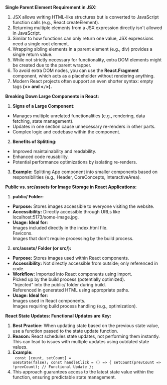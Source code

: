 **Single Parent Element Requirement in JSX:**
1. JSX allows writing HTML-like structures but is converted to JavaScript function calls (e.g., React.createElement).
2. Returning multiple elements from a JSX expression directly isn't allowed in JavaScript.
3. Similar to how functions can only return one value, JSX expressions need a single root element.
4. Wrapping sibling elements in a parent element (e.g., div) provides a single return value.
5. While not strictly necessary for functionality, extra DOM elements might be created due to the parent wrapper.
6. To avoid extra DOM nodes, you can use the **React.Fragment** component, which acts as a placeholder without rendering anything.
7. Modern React projects often support an even shorter syntax: empty tags **(<<code></code>> and <<code>/</code>>).**

**Breaking Down Large Components in React:**
1. **Signs of a Large Component:**
- Manages multiple unrelated functionalities (e.g., rendering, data fetching, state management).
- Updates in one section cause unnecessary re-renders in other parts.
- Complex logic and codebase within the component.
2. **Benefits of Splitting:**
- Improved maintainability and readability.
- Enhanced code reusability.
- Potential performance optimizations by isolating re-renders.
3. **Example:** Splitting App component into smaller components based on responsibilities (e.g., Header, CoreConcepts, InteractiveArea).

**Public vs. src/assets for Image Storage in React Applications:**
1. **public/ Folder:**
- **Purpose:** Stores images accessible to everyone visiting the website.
- **Accessibility:** Directly accessible through URLs like localhost:5173/some-image.jpg.
- **Usage: Ideal for:** <br/>
Images included directly in the index.html file. <br/>
Favicons. <br/>
Images that don't require processing by the build process. <br/>

2. **src/assets/ Folder (or src/):**
- **Purpose:** Stores images used within React components.
- **Accessibility:** Not directly accessible from outside; only referenced in code.
- **Workflow:** Imported into React components using import. <br/>
Picked up by the build process (potentially optimized). <br/>
"Injected" into the public/ folder during build. <br/>
Referenced in generated HTML using appropriate paths. <br/>
- **Usage: Ideal for:** <br/>
Images used in React components. <br/>
Images requiring build process handling (e.g., optimization).

**React State Updates: Functional Updates are Key:**
1. **Best Practice:** When updating state based on the previous state value, use a function passed to the state update function.
2. **Reason:** React schedules state updates, not performing them instantly. This can lead to issues with multiple updates using outdated state values.
3. **Example:** <br/>
<code> const [count, setCount] = useState(false);
const handleClick = () => {
  setCount(prevCount => !prevCount); // Functional Update
}; </code>
4. This approach guarantees access to the latest state value within the function, ensuring predictable state management.
